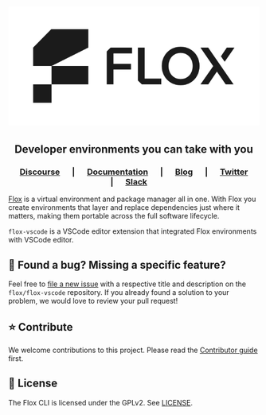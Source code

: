 <h1 align="center">
  <a href="https://flox.dev" target="_blank">
    <picture>
      <source media="(prefers-color-scheme: dark)"  srcset="assets/flox-logo-white-on-black.png" />
      <source media="(prefers-color-scheme: light)" srcset="assets/flox-logo-black-on-white.png" />
      <img src="assets//flox-logo-black-on-white.png" alt="flox logo" />
    </picture>
  </a>
</h1>

<h2 align="center">
  Developer environments you can take with you
</h2>

<h3 align="center">
   &emsp;
   <a href="https://discourse.flox.dev"><b>Discourse</b></a>
   &emsp; | &emsp; 
   <a href="https://flox.dev/docs"><b>Documentation</b></a>
   &emsp; | &emsp; 
   <a href="https://flox.dev/blog"><b>Blog</b></a>
   &emsp; | &emsp;  
   <a href="https://twitter.com/floxdevelopment"><b>Twitter</b></a>
   &emsp; | &emsp; 
   <a href="https://go.flox.dev/slack"><b>Slack</b></a>
   &emsp;
</h3>

[Flox][website] is a virtual environment and package manager all in one. With
Flox you create environments that layer and replace dependencies just where it
matters, making them portable across the full software lifecycle.

`flox-vscode` is a VSCode editor extension that integrated Flox environments
with VSCode editor.

<!-- TODO: List features (with screenshots) -->

## 🤝 Found a bug? Missing a specific feature?

Feel free to [file a new issue][new-issue] with a respective title and
description on the `flox/flox-vscode` repository. If you already found a
solution to your problem, we would love to review your pull request!

## ⭐️ Contribute

We welcome contributions to this project. Please read the [Contributor
guide](./CONTRIBUTING.md) first.

## 🪪 License

The Flox CLI is licensed under the GPLv2. See [LICENSE](./LICENSE).


[website]: https://flox.dev
[new-issue]: https://github.com/flox/flox-vscode/issues/new/choose
